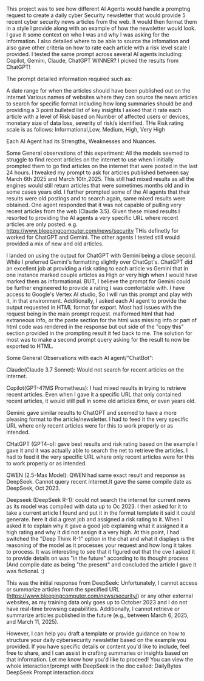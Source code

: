 This project was to see how different AI Agents would handle a promptng request to create a daily cyber Security newsletter that would provide 5 recent cyber security news articles from the web. It would then format them in a style I provide along with an example of how the newsletter would look. I gave it some context on who I was and why I was asking for the information. I also detailed where to be able to source the infomation and also gave other criteria on how to rate each article with a risk level scale I provided.
I tested the same prompt across several AI agents including: Copilot, Gemini, Claude, ChatGPT
WINNER? I picked the results from ChatGPT!

The prompt detailed information required such as:

A date range for when the articles should have been published out on the internet
Various names of websites where they can source the news articles to search for
specific format including how long summaries should be and providing a 3 point bulleted list of key insights
I asked that it rate each article with a level of Risk based on Number of affected users or devices, monetary size of data loss, severity of risk/s identified. THe Risk rating scale is as follows: Informational,Low, Medium, High, Very High

Each AI Agent had its Strengths, Weaknesses and Nuances.

Some General observations of this experiment:
All the models seemed to struggle to find recent articles on the internet to use when I initially prompted them to go find articles on the internet that were posted in the last 24 hours. I tweaked my prompt to ask for articles published between say March 6th 2025 and March 10th,2025. This still had mixed results as all the engines would still return articles that were sometimes months old and in some cases years old. I further prompted some of the AI agents that their results were old postings and to search again, same mixed results were obtained. One agent responded that it was not capable of pulling very recent articles from the web (Claude 3.5).
Given these mixed results I resorted to providing the AI agents a very specific URL where recent articles are only posted. e.g.
https://www.bleepingcomputer.com/news/security
THis definetly for worked for ChatGPT and Gemini. The other agents I tested still would provided a mix of new and old articles.

I landed on using the output for ChatGPT with Gemini being a close second. While I preferred Gemini's formatting slightly over ChatGpt's. ChatGPT did an excellent job at providing a risk rating to each article vs Gemini that in one instance marked couple articles as High or very high when I would have marked them as informational. BUT, I believe the prompt for Gemini could be further engineered to provide a rating I was comfortable with. I have access to Google's Vertex AI studio, So I will run this prompt and play with it, in that environment.
Additionally, I asked each AI agent to provide the output requested in HTML format for export. Most had issues with the request being in the main prompt request. malformed html that had extraneous info, or the paste section for the html was missing info or part of html code was rendered in the response but out side of the "copy this" section provided in the prompting result it fed back to me.
The solution for most was to make a second prompt query asking for the result to now be exported to HTML.




Some General Observations with each AI agent/"ChatBot":

Claude(Claude 3.7 Sonnet): Would not search for recent articles on the internet.

Copilot(GPT-4?MS Prometheus): I had mixed results in trying to retrieve recent articles. Even when I gave it a specific URL that only contained recent articles, it would still pull in some old articles 6mo, or even years old. 

Gemini: gave similar results to ChatGPT and seemed to have a more pleasing format to the article/newsletter. I had to feed it the very specific URL where only recent articles were for this to work properly or as intended.

CHatGPT (GPT4-o): gave best results and risk rating based on the example I gave it and it was actually able to search the net to retrieve the articles. I had to feed it the very specific URL where only recent articles were for this to work properly or as intended.

QWEN (2.5-Max Model): QWEN had same exact result and response as DeepSeek. Cannot query recent internet.It gave the same compile date as DeepSeek, Oct 2023.

Deepseek (DeepSeek R-1): could not search the internet for current news as its model was compiled with data up to Oc 2023. 
I then asked for it to take a current article I found and put it in the format template it said it could generate. here it did a great job and assigned a risk rating to it. When I asked it to explain why it gave a good job explaining what it assigned it a high rating and why it did not assign it a very high. At this point, I had switched the "Deep Think R-1" option in the chat and what it displays is the reasoning of the model as it processes your request and how long it takes to process. It was interesting to see that it figured out that the cve I asked it to provide details on was "in the future" according to its thought process (And compile date as being "the present" and concluded the article I gave it was fictional. :)

This was the initial response from DeepSeek:
Unfortunately, I cannot access or summarize articles from the specified URL (https://www.bleepingcomputer.com/news/security/) or any other external websites, as my training data only goes up to October 2023 and I do not have real-time browsing capabilities. Additionally, I cannot retrieve or summarize articles published in the future (e.g., between March 6, 2025, and March 11, 2025).

However, I can help you draft a template or provide guidance on how to structure your daily cybersecurity newsletter based on the example you provided. If you have specific details or content you'd like to include, feel free to share, and I can assist in crafting summaries or insights based on that information. Let me know how you'd like to proceed!
You can view the whole interaction/prompt with DeepSeek in the doc called: DailyBytes DeepSeek Prompt interaction.docx

